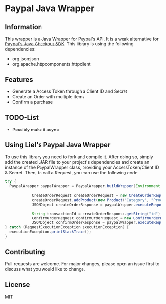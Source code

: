 # Paypal Java Wrapper

## Information
This wrapper is a Java Wrapper for Paypal's API.
It is a weak alternative for [Paypal's Java Checkout SDK](https://github.com/paypal/Checkout-Java-SDK).
This library is using the following dependencies:
* org.json:json
* org.apache.httpcomponents:httpclient

## Features
* Generate a Access Token through a Client ID and Secret
* Create an Order with multiple items
* Confirm a purchase

## TODO-List
* Possibly make it async

## Using Liel's Paypal Java Wrapper
To use this library you need to fork and compile it. After doing so, simply add the created .JAR file to your project's dependencies and
create an instance of the PaypalWrapper class, providing your AccessToken/Client ID & Secret.
Then, to call a Request, you can use the following code.
```java
try {
  PaypalWrapper paypalWrapper = PaypalWrapper.buildWrapper(Environment.SANDBOX, "Client ID", "Secret");
                
            CreateOrderRequest createOrderRequest = new CreateOrderRequest("Brand Name", "Return URL", "Cancel URL", "First", "Last", "Address 1", "Address 2", "City", "State", "Zip Code", "Country Code");
            createOrderRequest.addProduct(new Product("Category", "ProductId", "Product Name", "Product Description", "Product Price", (Double) <Product Tax Percentage>, (int) Quantity));
            JSONObject createOrderResponse = paypalWrapper.executeRequest(createOrderRequest);

            String transactionId = createOrderResponse.getString("id");
            ConfirmOrderRequest confirmOrderRequest = new ConfirmOrderRequest(transactionId);
            JSONObject confirmOrderResponse = paypalWrapper.executeRequest(confirmOrderRequest);
} catch (RequestExecutionException executionException) {
  executionException.printStackTrace();
}
```

## Contributing
Pull requests are welcome. For major changes, please open an issue first to discuss what you would like to change.

## License
[MIT](https://choosealicense.com/licenses/mit/)

